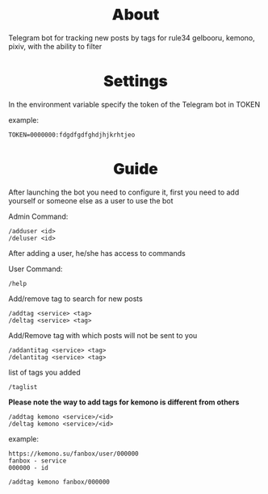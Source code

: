 <h1 align="center" style="font-weight: 900; font-size: 30px;" >About</h1>
Telegram bot for tracking new posts by tags for rule34 gelbooru, kemono, pixiv, with the ability to filter

<h1 align="center" style="font-weight: 900; font-size: 30px;" >Settings</h1>

In the environment variable specify the token of the Telegram bot in TOKEN

example:
```
TOKEN=0000000:fdgdfgdfghdjhjkrhtjeo
```
<h1 align="center" style="font-weight: 900; font-size: 30px;" >Guide</h1>

After launching the bot you need to configure it, first you need to add yourself or someone else as a user to use the bot

Admin Command:

```
/adduser <id>
/deluser <id>
```

After adding a user, he/she has access to commands

User Command:

```
/help
```

Add/remove tag to search for new posts
```
/addtag <service> <tag>
/deltag <service> <tag>
```
Add/Remove tag with which posts will not be sent to you
```
/addantitag <service> <tag>
/delantitag <service> <tag>
```
list of tags you added
```
/taglist
```

**Please note the way to add tags for kemono is different from others**
```
/addtag kemono <service>/<id>
/deltag kemono <service>/<id>
```
example:
```
https://kemono.su/fanbox/user/000000
fanbox - service
000000 - id

/addtag kemono fanbox/000000
```
